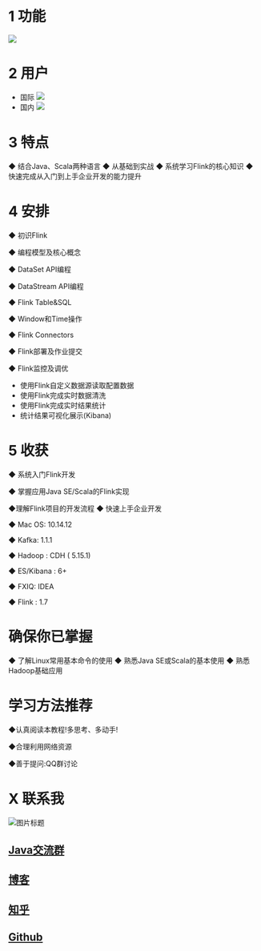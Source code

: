 # 1 功能
![](https://upload-images.jianshu.io/upload_images/16782311-7573b6c000c6543b.png?imageMogr2/auto-orient/strip%7CimageView2/2/w/1240)

# 2 用户
- 国际
![](https://upload-images.jianshu.io/upload_images/16782311-2d61946f399b0d38.png?imageMogr2/auto-orient/strip%7CimageView2/2/w/1240)
- 国内
![](https://upload-images.jianshu.io/upload_images/16782311-0d0d41c78c3f9308.png?imageMogr2/auto-orient/strip%7CimageView2/2/w/1240)

# 3 特点
◆ 结合Java、Scala两种语言
◆ 从基础到实战
◆ 系统学习Flink的核心知识
◆ 快速完成从入门到上手企业开发的能力提升

# 4 安排
◆ 初识Flink 


◆ 编程模型及核心概念

◆ DataSet API编程

◆ DataStream API编程

◆ Flink Table&SQL


◆ Window和Time操作

◆ Flink Connectors

◆ Flink部署及作业提交

◆ Flink监控及调优

- 使用Flink自定义数据源读取配置数据
- 使用Flink完成实时数据清洗
- 使用Flink完成实时结果统计
- 统计结果可视化展示(Kibana)

# 5 收获
◆ 系统入门Flink开发

◆ 掌握应用Java SE/Scala的Flink实现

◆理解Flink项目的开发流程
◆ 快速上手企业开发

◆ Mac OS: 10.14.12

◆ Kafka: 1.1.1

◆ Hadoop : CDH ( 5.15.1) 

◆ ES/Kibana : 6+

◆ FXIQ: IDEA

◆ Flink : 1.7 

# 确保你已掌握
◆ 了解Linux常用基本命令的使用
◆ 熟悉Java SE或Scala的基本使用
◆ 熟悉Hadoop基础应用

# 学习方法推荐
◆认真阅读本教程!多思考、多动手!

◆合理利用网络资源

◆善于提问:QQ群讨论

# X 联系我
![](http://upload-images.jianshu.io/upload_images/4685968-6a8b28d2fd95e8b7?imageMogr2/auto-orient/strip%7CimageView2/2/w/1240 "图片标题") 
## [Java交流群](https://jq.qq.com/?_wv=1027&k=5UB4P1T)

## [博客](http://www.shishusheng.com)

## [知乎](http://www.zhihu.com/people/shi-shu-sheng-)

## [Github](https://github.com/Wasabi1234)
